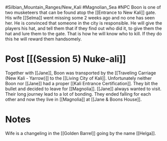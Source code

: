 #Silbian_Mountain_Ranges/New_Kali #Magnolian_Sea #NPC 
Boon is one of two musketeers that can be found atop the [[Entrance to New Kali]] gate. His wife [[Selma]] went missing some 2 weeks ago and no one has seen her. He is convinced that someone in the city is responsible. He will give the players his hat, and tell them that if they find out who did it, to give them the hat and lure them to the gate. That is how he will know who to kill. If they do this he will reward them handsomely.
# Post [[(Session 5) Nuke-ali]]
Together with [[Jane]], Boon was transported by the [[Traveling Carriage (New Kali - Yarrow)]] to the [[Living City of Kali]]. Unfortunately neither Boon nor [[Jane]] had a proper [[Kali Entrance Certification]]. They bit the bullet and decided to leave for [[Magnolia]]. [[Jane]] always wanted to visit. Their long journey lead to a lot of bonding. They ended falling for each other and now they live in [[Magnolia]] at [[Jane & Boons House]].
# Notes 
Wife is a changeling in the [[Golden Barrel]] going by the name [[Helga]].